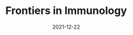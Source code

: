 ---
date: 2021-12-22
##
title:    Frontiers in Immunology 
## Titel der Publikation, beispielweise The Lancet.
##
authors: 'Supriya, R, Gao, Y, Gu, Y, et al.'
##
status:   default
##
en:
  subtitle:   'Role of Exercise Intensity on Th1/Th2 Immune Modulations During the COVID-19 Pandemic'
  ##
  description: 'The COVID-19 pandemic has led to several pioneering scientific discoveries resulting in no effective solutions with the exception of vaccination. Moderate exercise is a significant non-pharmacological strategy, to reduce the infection-related burden of COVID-19, especially in patients who are obese, elderly, and with additional comorbidities. The imbalance of T helper type 1 (Th1) or T helper type 2 (Th2) cells has been well documented among populations who have suffered as a result of the COVID-19 pandemic, and who are at maximum risk of infection and mortality. Moderate and low intensity exercise can benefit persons at risk from the disease and survivors by favorable modulation in Th1/Th2 ratios. Moreover, in COVID-19 patients, mild to moderate intensity aerobic exercise also increases immune system function but high intensity aerobic exercise may have adverse effects on immune responses. In addition, sustained hypoxia in COVID-19 patients has been reported to cause organ failure and cell death. Hypoxic conditions have also been highlighted to be triggered in COVID-19-susceptible individuals and COVID-19 survivors. This suggests that hypoxia inducible factor (HIF 1α) might be an important focus for researchers investigating effective strategies to minimize the effects of the pandemic. Intermittent hypoxic preconditioning (IHP) is a method of exposing subjects to short bouts of moderate hypoxia interspersed with brief periods of normal oxygen concentrations (recovery). This methodology inhibits the production of pro-inflammatory factors, activates HIF-1α to activate target genes, and subsequently leads to a higher production of red blood cells and hemoglobin. This increases angiogenesis and increases oxygen transport capacity. These factors can help alleviate virus induced cardiopulmonary hemodynamic disorders and endothelial dysfunction. Therefore, during the COVID-19 pandemic we propose that populations should engage in low to moderate exercise individually designed, prescribed and specific, that utilizes IHP including pranayama (yoga), swimming and high-altitude hiking exercise. This would be beneficial in affecting HIF-1α to combat the disease and its severity. Therefore, the promotion of certain exercises should be considered by all sections of the population. However, exercise recommendations and prescription for COVID-19 patients should be structured to match individual levels of capability and adaptability.'
  ## 
  tags:    [COVID-19, Th1/Th2 ratio, hypoxia, immunomodulation, intermittent hypoxic preconditioning]
## 
de: 
  ##
  subtitle:   'Die Rolle der Trainingsintensität auf Th1/Th2-Immunmodulationen während der COVID-19-Pandemie'
  ##
  description: 'Die COVID-19-Pandemie hat zu mehreren bahnbrechenden wissenschaftlichen Entdeckungen geführt, die mit Ausnahme der Impfung zu keinen wirksamen Lösungen geführt haben. Moderate körperliche Betätigung ist eine wichtige nicht-pharmakologische Strategie, um die infektionsbedingte Belastung durch COVID-19 zu verringern, insbesondere bei Patienten, die übergewichtig und älter sind und zusätzliche Begleiterkrankungen haben. Das Ungleichgewicht zwischen T-Helferzellen vom Typ 1 (Th1) und T-Helferzellen vom Typ 2 (Th2) ist in Bevölkerungsgruppen, die unter der COVID-19-Pandemie gelitten haben und ein hohes Infektions- und Sterberisiko aufweisen, gut dokumentiert. Moderate und wenig intensive sportliche Betätigung kann für Risikopersonen und Überlebende der Krankheit von Vorteil sein, da sie das Th1/Th2-Verhältnis günstig beeinflusst. Bei COVID-19-Patienten erhöht eine leichte bis mittelschwere aerobe körperliche Betätigung auch die Funktion des Immunsystems, während eine intensive aerobe Betätigung nachteilige Auswirkungen auf die Immunantwort haben kann. Darüber hinaus wurde berichtet, dass anhaltende Hypoxie bei COVID-19-Patienten zu Organversagen und Zelltod führt. Hypoxische Bedingungen wurden auch bei COVID-19-anfälligen Personen und COVID-19-Überlebenden festgestellt. Dies deutet darauf hin, dass der Hypoxie-induzierbare Faktor (HIF 1α) ein wichtiger Schwerpunkt für Forscher sein könnte, die wirksame Strategien zur Minimierung der Auswirkungen der Pandemie untersuchen. Intermittierende hypoxische Präkonditionierung (IHP) ist eine Methode, bei der Probanden kurzen Phasen moderater Hypoxie ausgesetzt werden, die von kurzen Perioden normaler Sauerstoffkonzentrationen (Erholung) unterbrochen werden. Diese Methode hemmt die Produktion von entzündungsfördernden Faktoren, aktiviert HIF-1α zur Aktivierung von Zielgenen und führt in der Folge zu einer höheren Produktion von roten Blutkörperchen und Hämoglobin. Dies steigert die Angiogenese und erhöht die Sauerstofftransportkapazität. Diese Faktoren können dazu beitragen, virusbedingte kardiopulmonale hämodynamische Störungen und endotheliale Dysfunktion zu lindern. Aus diesem Grund schlagen wir vor, dass die Bevölkerung während der COVID-19-Pandemie ein geringes bis mäßiges, individuell gestaltetes, vorgeschriebenes und spezifisches Training absolvieren sollte, das die IHP nutzt, einschließlich Pranayama (Yoga), Schwimmen und Höhenwanderungen. Dies würde sich positiv auf HIF-1α auswirken, um die Krankheit und ihren Schweregrad zu bekämpfen. Daher sollte die Förderung bestimmter Übungen von allen Bevölkerungsgruppen in Betracht gezogen werden. Die Bewegungsempfehlungen und -verordnungen für COVID-19-Patienten sollten jedoch so gestaltet sein, dass sie dem individuellen Leistungs- und Anpassungsniveau entsprechen.'
  ## 
  ##
  tags:     [COVID-19, Th1/Th2-Verhältnis, Hypoxie, Immunmodulation, intermittierende hypoxische Präkonditionierung]
##
group:  "Interventions"
##
credit:      https://doi.org/10.3389/fimmu.2021.761382
##
## 2020-09-30_10.1038_s41590-020-00808-x.md
---